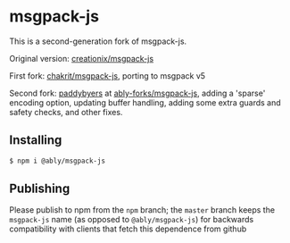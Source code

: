 # msgpack-js

This is a second-generation fork of msgpack-js.

Original version: [creationix/msgpack-js](https://github.com/creationix/msgpack-js)

First fork: [chakrit/msgpack-js](https://github.com/chakrit/msgpack-js), porting to msgpack v5

Second fork: [paddybyers](https://github.com/paddybyers/) at [ably-forks/msgpack-js](https://github.com/ably-forks/msgpack-js), adding a 'sparse' encoding option, updating buffer handling, adding some extra guards and safety checks, and other fixes.

## Installing

```sh
$ npm i @ably/msgpack-js
```

## Publishing

Please publish to npm from the `npm` branch; the `master` branch keeps the `msgpack-js` name (as opposed to `@ably/msgpack-js`) for backwards compatibility with clients that fetch this dependence from github
